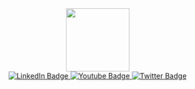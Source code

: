 
<div id = "header" align = "center">
  <img src="https://art.pixilart.com/ca050e04650ceaf.png"
    width = "125"
    height = "125"
    </div>
    <div id = "badges">
      <a href = "https://www.linkedin.com/in/michael-sheehey">
        <img src = "https://img.shields.io/badge/LinkedIn-blue?style=for-the-badge&logo=linkedin&logoColor=white" alt ="LinkedIn Badge"/>
      </a>
      <a href = "your-youtube">
        <img src = "https://img.shields.io/badge/YouTube-red?style=for-the-badge&logo=youtube&logoColor=white" alt = "Youtube Badge"/>
      </a>
      <a href = "your-twitter">
        <img src = "https://img.shields.io/badge/Twitter-grey?style=for-the-badge&logo=twitter&logoColor=white" alt = "Twitter Badge"/>
      </a>
  </div>
<!--
**Sheehey/Sheehey** is a ✨ _special_ ✨ repository because its `README.md` (this file) appears on your GitHub profile.
Image credit to marudoodles @marudoodles at Pixilart.com..https://www.pixilart.com/art/rubber-ducky-sunglasses-79763b58964b15e

Here are some ideas to get you started:

- 🔭 I’m currently working on ...
- 🌱 I’m currently learning ...
- 👯 I’m looking to collaborate on ...
- 🤔 I’m looking for help with ...
- 💬 Ask me about ...
- 📫 How to reach me: ...
- 😄 Pronouns: ...
- ⚡ Fun fact: ...
-->
